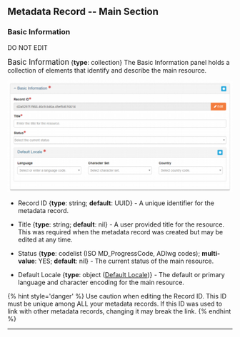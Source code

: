 ## Metadata Record -- Main Section
### Basic Information
DO NOT EDIT

<span class="md-panel" style="font-size: larger">Basic Information</span> <i class="fa fa-asterisk required" title="Required"> </i> {**type**: collection} The <span class="md-panel">Basic Information</span> panel holds a collection of elements that identify and describe the main resource.

![Basic Information Panel](/assets/reference/edit-objects/basic-info-main.png)

* <span class="md-element">Record ID</span> <i class="fa fa-asterisk required" title="Required"></i> {**type**: string; **default**: UUID} - A unique identifier for the metadata record. 

* <span class="md-element">Title</span> <i class="fa fa-asterisk required" title="Required"> </i> {**type**: string; **default**: nil} - A user provided title for the resource.  This was required when the metadata record was created but may be edited at any time.

* <span class="md-element">Status</span> <i class="fa fa-asterisk required" title="Required"> </i> {**type**: codelist (ISO MD_ProgressCode, ADIwg codes); **multi-value**: YES; **default**: nil} - The current status of the main resource.

* <span class="md-element">Default Locale</span> <i class="fa fa-asterisk required" title="Required"> </i> {**type**: object ([<span class="md-panel">Default Locale</span>](locale-panel.md))} - The default or primary language and character encoding for the main resource. 

{% hint style='danger' %}
  Use caution when editing the <span class="md-element">Record ID</span>.  This ID must be unique among ALL your metadata records.  If this ID was used to link with other metadata records, changing it may break the link.
{% endhint %}

---
